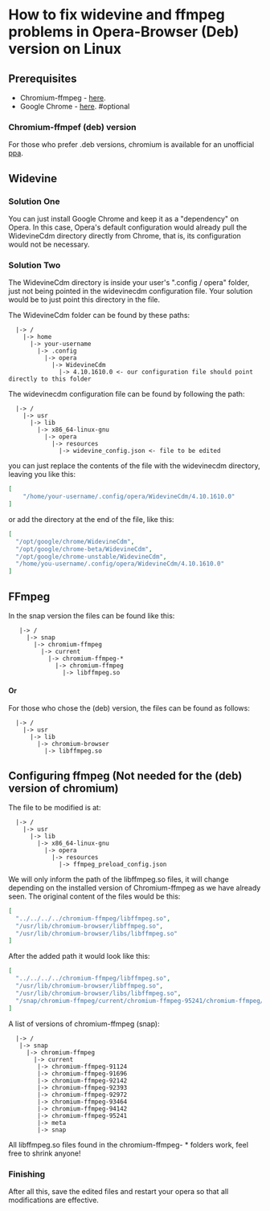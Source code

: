 # How to fix widevine and ffmpeg problems in Opera-Browser (Deb) version on Linux

## Prerequisites
  - Chromium-ffmpeg - [here](https://snapcraft.io/chromium-ffmpeg).
  - Google Chrome -  [here](https://www.google.pt/intl/pt-PT/chrome/). #optional
### Chromium-ffmpef (deb) version
  For those who prefer .deb versions, chromium is available for an unofficial [ppa](https://launchpad.net/~xalt7x/+archive/ubuntu/chromium-deb-vaapi).
  
## Widevine

### Solution One
  You can just install Google Chrome and keep it as a "dependency" on Opera. In this case, Opera's default configuration would already pull the WidevineCdm directory directly from Chrome, that is, its configuration would not be necessary.
  
### Solution Two
  The WidevineCdm directory is inside your user's ".config / opera" folder, just not being pointed in the widevinecdm configuration file. Your solution would be to just point this directory in the file.
  
The WidevineCdm folder can be found by these paths:
```
  |-> /
    |-> home
      |-> your-username
        |-> .config
          |-> opera
            |-> WidevineCdm
              |-> 4.10.1610.0 <- our configuration file should point directly to this folder
```
The widevinecdm configuration file can be found by following the path:
```
  |-> /
    |-> usr
      |-> lib
        |-> x86_64-linux-gnu
          |-> opera
            |-> resources
              |-> widevine_config.json <- file to be edited

```
you can just replace the contents of the file with the widevinecdm directory, leaving you like this:
```json
[
    "/home/your-username/.config/opera/WidevineCdm/4.10.1610.0"
]
```
or add the directory at the end of the file, like this:
```json
[
  "/opt/google/chrome/WidevineCdm",
  "/opt/google/chrome-beta/WidevineCdm",
  "/opt/google/chrome-unstable/WidevineCdm",
  "/home/you-username/.config/opera/WidevineCdm/4.10.1610.0"
]
```
## FFmpeg
  In the snap version the files can be found like this:
```
   |-> /
     |-> snap
       |-> chromium-ffmpeg
         |-> current
           |-> chromium-ffmpeg-*
             |-> chromium-ffmpeg
               |-> libffmpeg.so
```
#### Or
  For those who chose the (deb) version, the files can be found as follows:
```
  |-> /
    |-> usr
      |-> lib
        |-> chromium-browser
          |-> libffmpeg.so
```
## Configuring ffmpeg (Not needed for the (deb) version of chromium)
  The file to be modified is at:
```
  |-> /
    |-> usr
      |-> lib
        |-> x86_64-linux-gnu
          |-> opera
            |-> resources
              |-> ffmpeg_preload_config.json
```
  We will only inform the path of the libffmpeg.so files, it will change depending on the installed version of Chromium-ffmpeg as we have already seen.
  The original content of the files would be this:
```json
[
  "../../../../chromium-ffmpeg/libffmpeg.so",
  "/usr/lib/chromium-browser/libffmpeg.so",
  "/usr/lib/chromium-browser/libs/libffmpeg.so"
]
```
  After the added path it would look like this:
```json
[
  "../../../../chromium-ffmpeg/libffmpeg.so",
  "/usr/lib/chromium-browser/libffmpeg.so",
  "/usr/lib/chromium-browser/libs/libffmpeg.so",
  "/snap/chromium-ffmpeg/current/chromium-ffmpeg-95241/chromium-ffmpeg/libffmpeg.so"
]
```
  A list of versions of chromium-ffmpeg (snap):
  ```
    |-> /
     |-> snap
       |-> chromium-ffmpeg
         |-> current
          |-> chromium-ffmpeg-91124
          |-> chromium-ffmpeg-91696
          |-> chromium-ffmpeg-92142
          |-> chromium-ffmpeg-92393
          |-> chromium-ffmpeg-92972
          |-> chromium-ffmpeg-93464
          |-> chromium-ffmpeg-94142
          |-> chromium-ffmpeg-95241
          |-> meta
          |-> snap
  ```
  All libffmpeg.so files found in the chromium-ffmpeg- * folders work, feel free to shrink anyone!
  
### Finishing
  After all this, save the edited files and restart your opera so that all modifications are effective.
